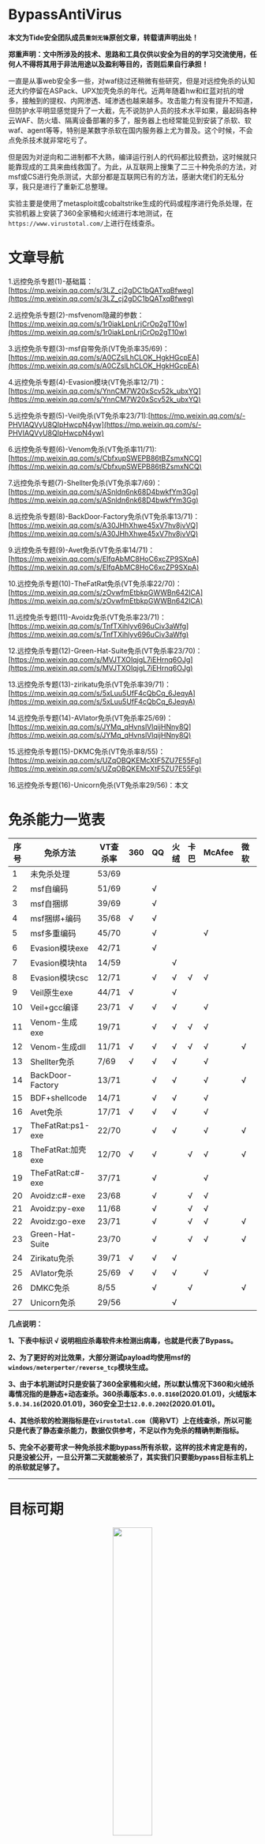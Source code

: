 # BypassAntiVirus

**本文为Tide安全团队成员`重剑无锋`原创文章，转载请声明出处！**

**郑重声明：文中所涉及的技术、思路和工具仅供以安全为目的的学习交流使用，任何人不得将其用于非法用途以及盈利等目的，否则后果自行承担！**

一直是从事web安全多一些，对waf绕过还稍微有些研究，但是对远控免杀的认知还大约停留在ASPack、UPX加壳免杀的年代。近两年随着hw和红蓝对抗的增多，接触到的提权、内网渗透、域渗透也越来越多。攻击能力有没有提升不知道，但防护水平明显感觉提升了一大截，先不说防护人员的技术水平如果，最起码各种云WAF、防火墙、隔离设备部署的多了，服务器上也经常能见到安装了杀软、软waf、agent等等，特别是某数字杀软在国内服务器上尤为普及。这个时候，不会点免杀技术就非常吃亏了。

但是因为对逆向和二进制都不大熟，编译运行别人的代码都比较费劲，这时候就只能靠现成的工具来曲线救国了。为此，从互联网上搜集了二三十种免杀的方法，对msf或CS进行免杀测试，大部分都是互联网已有的方法，感谢大佬们的无私分享，我只是进行了重新汇总整理。

实验主要是使用了metasploit或cobaltstrike生成的代码或程序进行免杀处理，在实验机器上安装了360全家桶和火绒进行本地测试，在`https://www.virustotal.com/`上进行在线查杀。


# 文章导航

1.远控免杀专题(1)-基础篇：[https://mp.weixin.qq.com/s/3LZ_cj2gDC1bQATxqBfweg](https://mp.weixin.qq.com/s/3LZ_cj2gDC1bQATxqBfweg)

2.远控免杀专题(2)-msfvenom隐藏的参数：[https://mp.weixin.qq.com/s/1r0iakLpnLrjCrOp2gT10w](https://mp.weixin.qq.com/s/1r0iakLpnLrjCrOp2gT10w)

3.远控免杀专题(3)-msf自带免杀(VT免杀率35/69)：[https://mp.weixin.qq.com/s/A0CZslLhCLOK_HgkHGcpEA](https://mp.weixin.qq.com/s/A0CZslLhCLOK_HgkHGcpEA)

4.远控免杀专题(4)-Evasion模块(VT免杀率12/71)：[https://mp.weixin.qq.com/s/YnnCM7W20xScv52k_ubxYQ](https://mp.weixin.qq.com/s/YnnCM7W20xScv52k_ubxYQ)

5.远控免杀专题(5)-Veil免杀(VT免杀率23/71):[https://mp.weixin.qq.com/s/-PHVIAQVyU8QIpHwcpN4yw](https://mp.weixin.qq.com/s/-PHVIAQVyU8QIpHwcpN4yw)

6.远控免杀专题(6)-Venom免杀(VT免杀率11/71):[https://mp.weixin.qq.com/s/CbfxupSWEPB86tBZsmxNCQ](https://mp.weixin.qq.com/s/CbfxupSWEPB86tBZsmxNCQ)

7.远控免杀专题(7)-Shellter免杀(VT免杀率7/69)：[https://mp.weixin.qq.com/s/ASnldn6nk68D4bwkfYm3Gg](https://mp.weixin.qq.com/s/ASnldn6nk68D4bwkfYm3Gg)

8.远控免杀专题(8)-BackDoor-Factory免杀(VT免杀率13/71)：[https://mp.weixin.qq.com/s/A30JHhXhwe45xV7hv8jvVQ](https://mp.weixin.qq.com/s/A30JHhXhwe45xV7hv8jvVQ)

9.远控免杀专题(9)-Avet免杀(VT免杀率14/71)：[https://mp.weixin.qq.com/s/EIfqAbMC8HoC6xcZP9SXpA](https://mp.weixin.qq.com/s/EIfqAbMC8HoC6xcZP9SXpA)

10.远控免杀专题(10)-TheFatRat免杀(VT免杀率22/70)：[https://mp.weixin.qq.com/s/zOvwfmEtbkpGWWBn642ICA](https://mp.weixin.qq.com/s/zOvwfmEtbkpGWWBn642ICA)

11.远控免杀专题(11)-Avoidz免杀(VT免杀率23/71)：[https://mp.weixin.qq.com/s/TnfTXihlyv696uCiv3aWfg](https://mp.weixin.qq.com/s/TnfTXihlyv696uCiv3aWfg)

12.远控免杀专题(12)-Green-Hat-Suite免杀(VT免杀率23/70)：[https://mp.weixin.qq.com/s/MVJTXOIqjgL7iEHrnq6OJg](https://mp.weixin.qq.com/s/MVJTXOIqjgL7iEHrnq6OJg)

13.远控免杀专题(13)-zirikatu免杀(VT免杀率39/71)：[https://mp.weixin.qq.com/s/5xLuu5UfF4cQbCq_6JeqyA](https://mp.weixin.qq.com/s/5xLuu5UfF4cQbCq_6JeqyA)

14.远控免杀专题(14)-AVIator免杀(VT免杀率25/69)：[https://mp.weixin.qq.com/s/JYMq_qHvnslVlqijHNny8Q](https://mp.weixin.qq.com/s/JYMq_qHvnslVlqijHNny8Q)

15.远控免杀专题(15)-DKMC免杀(VT免杀率8/55)：[https://mp.weixin.qq.com/s/UZqOBQKEMcXtF5ZU7E55Fg](https://mp.weixin.qq.com/s/UZqOBQKEMcXtF5ZU7E55Fg)

16.远控免杀专题(16)-Unicorn免杀(VT免杀率29/56)：本文

# 免杀能力一览表


序号 | 免杀方法 | VT查杀率 | 360 | QQ | 火绒 | 卡巴 | McAfee | 微软 |  Symantec | 瑞星 | 金山 | 江民 |趋势 
---|--- |--- |--- |--- |--- |--- |--- |--- |--- |--- |--- |--- |---
1 | 未免杀处理|53/69| | | | | | | | |√ |√|
2 | msf自编码|51/69 | |√ | | | | | | |√ |√|
3 | msf自捆绑|39/69| |√ | | | | | | |√ |√|√|
4 | msf捆绑+编码|35/68|√|√ | | | | | | |√ |√|√|
5 | msf多重编码|45/70||√| | |√|| | |√ |√|√|
6 | Evasion模块exe|42/71||√|| |||| |√ |√|√|
7 | Evasion模块hta|14/59|||√| |||√| |√ |√|√|
8 | Evasion模块csc|12/71||√|√|√|√||√|√ |√ |√|√|
9 | Veil原生exe|44/71|√||√||||||√||√|
10| Veil+gcc编译|23/71|√|√|√||√||||√|√|√|
11| Venom-生成exe|19/71||√|√|√|√||||√|√|√|
12| Venom-生成dll|11/71|√|√|√|√|√|√|||√|√|√|
13| Shellter免杀|7/69|√|√|√||√||√||√|√|√|
14| BackDoor-Factory|13/71||√|√||√|√|||√|√|√|
15| BDF+shellcode|14/71||√|√||√||√||√|√|√|
16| Avet免杀|17/71|√|√|√||√|||√|√|√|√|
17| TheFatRat:ps1-exe|22/70||√|√||√|√|√||√|√|√|
18| TheFatRat:加壳exe|12/70|√|√||√|√|√|√||√|√|√|
19| TheFatRat:c#-exe|37/71||√|||√|||√|√|√|√|
20| Avoidz:c#-exe|23/68||√||√|√|||√|√||√|
21| Avoidz:py-exe|11/68||√||√|√||√||√|√|√|
22| Avoidz:go-exe|23/71||√||√|√|√|||√|√|√|
23| Green-Hat-Suite|23/70||√||√|√|√|||√|√|√|
24| Zirikatu免杀|39/71|√|√|√|||||√|√|√|√|
25| AVIator免杀|25/69|√|√|√||√||√|√|√|√|√|
26| DMKC免杀|8/55||√||√||√|√|√|√|√|√|
27| Unicorn免杀|29/56|||√||||√||√|√|√|

**几点说明：**

**1、下表中标识 √ 说明相应杀毒软件未检测出病毒，也就是代表了Bypass。**

**2、为了更好的对比效果，大部分测试payload均使用msf的`windows/meterperter/reverse_tcp`模块生成。**

**3、由于本机测试时只是安装了360全家桶和火绒，所以默认情况下360和火绒杀毒情况指的是静态+动态查杀。360杀毒版本`5.0.0.8160`(2020.01.01)，火绒版本`5.0.34.16`(2020.01.01)，360安全卫士`12.0.0.2002`(2020.01.01)。**

**4、其他杀软的检测指标是在`virustotal.com`（简称VT）上在线查杀，所以可能只是代表了静态查杀能力，数据仅供参考，不足以作为免杀的精确判断指标。**

**5、完全不必要苛求一种免杀技术能bypass所有杀软，这样的技术肯定是有的，只是没被公开，一旦公开第二天就能被杀了，其实我们只要能bypass目标主机上的杀软就足够了。**

---

# 目标可期

<div align=center><img src=images/0.png width=40% ></div>

---

# 关于我们

对web安全感兴趣的小伙伴可以关注团队官网: http://www.TideSec.com 或关注公众号：

<div align=center><img src=images/ewm.png width=30% ></div>




